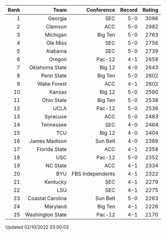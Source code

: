 | Rank  | Team                 | Conference           | Record   | Rating |
| ---:  | ---:                 | ---:                 | ---:     | ---:   |
| 1     | Georgia              | SEC                  | 5-0      | 3096   |
| 2     | Clemson              | ACC                  | 5-0      | 2982   |
| 3     | Michigan             | Big Ten              | 5-0      | 2763   |
| 4     | Ole Miss             | SEC                  | 5-0      | 2756   |
| 5     | Alabama              | SEC                  | 5-0      | 2739   |
| 6     | Oregon               | Pac-12               | 4-1      | 2658   |
| 7     | Oklahoma State       | Big 12               | 4-0      | 2643   |
| 8     | Penn State           | Big Ten              | 5-0      | 2602   |
| 9     | Wake Forest          | ACC                  | 4-1      | 2602   |
| 10    | Kansas               | Big 12               | 5-0      | 2590   |
| 11    | Ohio State           | Big Ten              | 5-0      | 2538   |
| 12    | UCLA                 | Pac-12               | 5-0      | 2536   |
| 13    | Syracuse             | ACC                  | 5-0      | 2483   |
| 14    | Tennessee            | SEC                  | 4-0      | 2464   |
| 15    | TCU                  | Big 12               | 4-0      | 2404   |
| 16    | James Madison        | Sun Belt             | 4-0      | 2389   |
| 17    | Florida State        | ACC                  | 4-1      | 2358   |
| 18    | USC                  | Pac-12               | 5-0      | 2352   |
| 19    | NC State             | ACC                  | 4-1      | 2334   |
| 20    | BYU                  | FBS Independents     | 4-1      | 2322   |
| 21    | Kentucky             | SEC                  | 4-1      | 2279   |
| 22    | LSU                  | SEC                  | 4-1      | 2275   |
| 23    | Coastal Carolina     | Sun Belt             | 5-0      | 2263   |
| 24    | Maryland             | Big Ten              | 4-1      | 2226   |
| 25    | Washington State     | Pac-12               | 4-1      | 2170   |

Updated 02/10/2022 03:00:03
